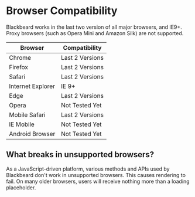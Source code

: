 # Browser Compatibility

Blackbeard works in the last two version of all major browsers, and IE9+. Proxy browsers (such as Opera Mini and Amazon Silk) are not supported.

| Browser           | Compatibility   |
| ----------------- | --------------- |
| Chrome            | Last 2 Versions |
| Firefox           | Last 2 Versions |
| Safari            | Last 2 Versions |
| Internet Explorer | IE 9+           |
| Edge              | Last 2 Versions |
| Opera             | Not Tested Yet  |
| Mobile Safari     | Last 2 Versions |
| IE Mobile         | Not Tested Yet  |
| Android Browser   | Not Tested Yet  |

## What breaks in unsupported browsers?

As a JavaScript-driven platform, various methods and APIs used by Blackbeard don't work in unsupported browsers. This causes rendering to fail. On many older browsers, users will receive nothing more than a loading placeholder.